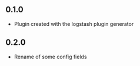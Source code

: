 ## 0.1.0
  - Plugin created with the logstash plugin generator
## 0.2.0
  - Rename of some config fields
